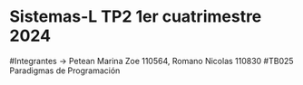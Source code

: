 ﻿# Sistemas-L TP2 1er cuatrimestre 2024
﻿#Integrantes -> Petean Marina Zoe 110564, Romano Nicolas 110830
﻿#TB025 Paradigmas de Programación

